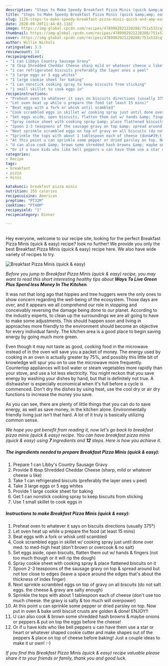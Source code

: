 ```yaml
---
description: "Steps to Make Speedy Breakfast Pizza Minis (quick &amp;amp; easy)"
title: "Steps to Make Speedy Breakfast Pizza Minis (quick &amp;amp; easy)"
slug: 1126-steps-to-make-speedy-breakfast-pizza-minis-quick-and-amp-easy
date: 2020-09-20T11:44:03.118Z
image: https://img-global.cpcdn.com/recipes/4789982921228288/751x532cq70/breakfast-pizza-minis-quick-easy-recipe-main-photo.jpg
thumbnail: https://img-global.cpcdn.com/recipes/4789982921228288/751x532cq70/breakfast-pizza-minis-quick-easy-recipe-main-photo.jpg
cover: https://img-global.cpcdn.com/recipes/4789982921228288/751x532cq70/breakfast-pizza-minis-quick-easy-recipe-main-photo.jpg
author: Willie Nichols
ratingvalue: 3.5
reviewcount: 14
recipeingredient:
- "1 can Libbys Country Sausage Gravy"
- "8 tbsp Shredded Cheddar Cheese sharp mild or whatever cheese u like"
- "1 can refrigerated biscuits preferably the layer ones u peel"
- "3 large eggs or 5 egg whites"
- "1 large cookie sheet for baking"
- "1 can nonstick cooking spray to keep biscuits from sticking"
- "1 small skillet to cook eggs in"
recipeinstructions:
- "Preheat oven to whatever it says on biscuits directions (usually 375°)"
- "Let oven heat up while u prepare the food (at least 15 mins)"
- "Beat eggs with a fork or whisk until scambled"
- "Cook scrambled eggs in skillet w/ cooking spray just until done over med. to med-high heat (don&#39;t brown or overcook &amp; no salt)"
- "Set eggs aside, open biscuits, flatten them out w/ hands &amp; fingers (not too much though or it will rip the dough)"
- "Spray cookie sheet with cooking spray &amp; place flattened biscuits on it"
- "Spoon 2-3 teaspoons of the sausage gravy on top &amp; spread around but not too close to edges (leave a space around the edges that&#39;s about the thickness of index finger)"
- "Next sprinkle scrambled eggs on top of gravy on all biscuits (do not salt eggs. the cheese &amp; gravy are salty enough)"
- "Sprinkle the tops with about 1 tablespoon each of cheese (don&#39;t use too much cheese. the gravy is salty &amp; too much will overpower)"
- "At this point u can sprinkle some pepper or dried parsley on top. Now put in oven &amp; bake until biscuit crusts are golden &amp; done! ENJOY!!"
- "U can also cook &amp; brown some shredded hash browns &amp; maybe onions or peppers &amp; put on top the eggs before the cheese!"
- "Or if u have kids who like bell peppers u can have them use a star or heart or whatever shaped cookie cutter and make shapes out of the peppers &amp; place on top of cheese before baking! Just a couple ideas to make it ur own! :-)"
categories:
- Recipe
tags:
- breakfast
- pizza
- minis

katakunci: breakfast pizza minis 
nutrition: 255 calories
recipecuisine: American
preptime: "PT32M"
cooktime: "PT40M"
recipeyield: "1"
recipecategory: Dinner

---
```

<br>
Hey everyone, welcome to our recipe site, looking for the perfect Breakfast Pizza Minis (quick &amp; easy) recipe? look no further! We provide you only the best Breakfast Pizza Minis (quick &amp; easy) recipe here. We also have wide variety of recipes to try.
<br>


![Breakfast Pizza Minis (quick &amp; easy)](https://img-global.cpcdn.com/recipes/4789982921228288/751x532cq70/breakfast-pizza-minis-quick-easy-recipe-main-photo.jpg)

<i>Before you jump to Breakfast Pizza Minis (quick &amp; easy) recipe, you may want to read this short interesting healthy tips about 
<strong>Ways To Live Green Plus Spend less Money In The Kitchen</strong>.</i>
</br>

It was not that long ago that hippies and tree huggers were the only ones to show concern regarding the well-being of the ecosystem. Those days are over, and it appears we all comprehend our role in stopping and conceivably reversing the damage being done to our planet. According to the industry experts, to clean up the surroundings we are all going to have to make some adjustments. This should happen soon and living in approaches more friendly to the environment should become an objective for every individual family. The kitchen area is a good place to begin saving energy by going much more green.

Even though it may not taste as good, cooking food in the microwave instead of in the oven will save you a packet of money. The energy used by cooking in an oven is actually greater by 75%, and possibly this little bit of knowledge will spur you on to use the microwave more frequently. Countertop appliances will boil water or steam vegetables more rapidly than your stove, and use a lot less electricity. You might reckon that you save energy by washing your dishes by hand, but that is definitely not true. A dishwasher is especially economical when it's full before a cycle is commenced. Don't dry the dishes by using heat, use the cool dry or air dry functions to increase the money you save.

As you can see, there are plenty of little things that you can do to save energy, as well as save money, in the kitchen alone. Environmentally friendly living just isn't that hard. A lot of it truly is basically utilizing common sense.


<i>We hope you got benefit from reading it, now let's go back to breakfast pizza minis (quick &amp; easy) recipe. You can have breakfast pizza minis (quick &amp; easy) using <strong>7</strong> ingredients and <strong>12</strong> steps. Here is how you achieve it.
</i>

##### The ingredients needed to prepare Breakfast Pizza Minis (quick &amp; easy):

1. Prepare 1 can Libby&#39;s Country Sausage Gravy
1. Provide 8 tbsp Shredded Cheddar Cheese (sharp, mild or whatever cheese u like)
1. Take 1 can refrigerated biscuits (preferably the layer ones u peel)
1. Take 3 large eggs or 5 egg whites
1. Provide 1 large cookie sheet for baking
1. Get 1 can nonstick cooking spray to keep biscuits from sticking
1. Use 1 small skillet to cook eggs in


##### Instructions to make Breakfast Pizza Minis (quick &amp; easy):

1. Preheat oven to whatever it says on biscuits directions (usually 375°)
1. Let oven heat up while u prepare the food (at least 15 mins)
1. Beat eggs with a fork or whisk until scambled
1. Cook scrambled eggs in skillet w/ cooking spray just until done over med. to med-high heat (don&#39;t brown or overcook &amp; no salt)
1. Set eggs aside, open biscuits, flatten them out w/ hands &amp; fingers (not too much though or it will rip the dough)
1. Spray cookie sheet with cooking spray &amp; place flattened biscuits on it
1. Spoon 2-3 teaspoons of the sausage gravy on top &amp; spread around but not too close to edges (leave a space around the edges that&#39;s about the thickness of index finger)
1. Next sprinkle scrambled eggs on top of gravy on all biscuits (do not salt eggs. the cheese &amp; gravy are salty enough)
1. Sprinkle the tops with about 1 tablespoon each of cheese (don&#39;t use too much cheese. the gravy is salty &amp; too much will overpower)
1. At this point u can sprinkle some pepper or dried parsley on top. Now put in oven &amp; bake until biscuit crusts are golden &amp; done! ENJOY!!
1. U can also cook &amp; brown some shredded hash browns &amp; maybe onions or peppers &amp; put on top the eggs before the cheese!
1. Or if u have kids who like bell peppers u can have them use a star or heart or whatever shaped cookie cutter and make shapes out of the peppers &amp; place on top of cheese before baking! Just a couple ideas to make it ur own! :-)


<i>If you find this Breakfast Pizza Minis (quick &amp; easy) recipe valuable please share it to your friends or family, thank you and good luck.</i>
